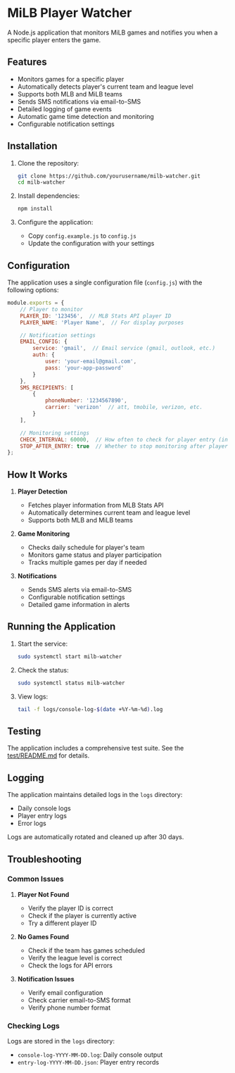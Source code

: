 # MiLB Player Watcher

A Node.js application that monitors MiLB games and notifies you when a specific player enters the game.

## Features

- Monitors games for a specific player
- Automatically detects player's current team and league level
- Supports both MLB and MiLB teams
- Sends SMS notifications via email-to-SMS
- Detailed logging of game events
- Automatic game time detection and monitoring
- Configurable notification settings

## Installation

1. Clone the repository:
   ```bash
   git clone https://github.com/yourusername/milb-watcher.git
   cd milb-watcher
   ```

2. Install dependencies:
   ```bash
   npm install
   ```

3. Configure the application:
   - Copy `config.example.js` to `config.js`
   - Update the configuration with your settings

## Configuration

The application uses a single configuration file (`config.js`) with the following options:

```javascript
module.exports = {
    // Player to monitor
    PLAYER_ID: '123456',  // MLB Stats API player ID
    PLAYER_NAME: 'Player Name',  // For display purposes

    // Notification settings
    EMAIL_CONFIG: {
        service: 'gmail',  // Email service (gmail, outlook, etc.)
        auth: {
            user: 'your-email@gmail.com',
            pass: 'your-app-password'
        }
    },
    SMS_RECIPIENTS: [
        {
            phoneNumber: '1234567890',
            carrier: 'verizon'  // att, tmobile, verizon, etc.
        }
    ],

    // Monitoring settings
    CHECK_INTERVAL: 60000,  // How often to check for player entry (in milliseconds)
    STOP_AFTER_ENTRY: true  // Whether to stop monitoring after player enters the game
};
```

## How It Works

1. **Player Detection**
   - Fetches player information from MLB Stats API
   - Automatically determines current team and league level
   - Supports both MLB and MiLB teams

2. **Game Monitoring**
   - Checks daily schedule for player's team
   - Monitors game status and player participation
   - Tracks multiple games per day if needed

3. **Notifications**
   - Sends SMS alerts via email-to-SMS
   - Configurable notification settings
   - Detailed game information in alerts

## Running the Application

1. Start the service:
   ```bash
   sudo systemctl start milb-watcher
   ```

2. Check the status:
   ```bash
   sudo systemctl status milb-watcher
   ```

3. View logs:
   ```bash
   tail -f logs/console-log-$(date +%Y-%m-%d).log
   ```

## Testing

The application includes a comprehensive test suite. See the [test/README.md](test/README.md) for details.

## Logging

The application maintains detailed logs in the `logs` directory:
- Daily console logs
- Player entry logs
- Error logs

Logs are automatically rotated and cleaned up after 30 days.

## Troubleshooting

### Common Issues

1. **Player Not Found**
   - Verify the player ID is correct
   - Check if the player is currently active
   - Try a different player ID

2. **No Games Found**
   - Check if the team has games scheduled
   - Verify the league level is correct
   - Check the logs for API errors

3. **Notification Issues**
   - Verify email configuration
   - Check carrier email-to-SMS format
   - Verify phone number format

### Checking Logs

Logs are stored in the `logs` directory:
- `console-log-YYYY-MM-DD.log`: Daily console output
- `entry-log-YYYY-MM-DD.json`: Player entry records
